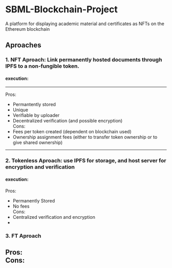 # SBML-Blockchain-Project  
A platform for displaying academic material and certificates as NFTs on the Ethereum blockchain

## Aproaches
### 1. NFT Aproach: Link permanently hosted documents through IPFS to a non-fungible token.
#### execution:

---  
Pros:  
  - Permantently stored  
  - Unique  
  - Verifiable by uploader  
  - Decentralized verification (and possible encryption)  
Cons:  
  - Fees per token created (dependent on blockchain used)  
  - Ownership assignment fees (either to transfer token ownership or to give shared ownership)  
---  

### 2. Tokenless Aproach: use IPFS for storage, and host server for encryption and verification
#### execution:  


Pros:  
  - Permanently Stored  
  - No fees  
Cons:  
  - Centralized verification and encryption  
  -

### 3. FT Aproach  
Pros:  
Cons:  
  -  
